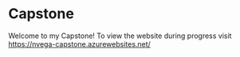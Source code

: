# Capstone
Welcome to my Capstone!
To view the website during progress visit https://nvega-capstone.azurewebsites.net/
